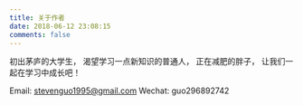 ```yaml
---
title: 关于作者
date: 2018-06-12 23:08:15
comments: false
---
```


初出茅庐的大学生，
渴望学习一点新知识的普通人，
正在减肥的胖子，
让我们一起在学习中成长吧！

Email: stevenguo1995@gmail.com
Wechat: guo296892742

